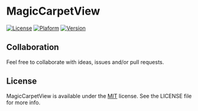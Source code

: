 MagicCarpetView
================
[![License](http://img.shields.io/badge/License-MIT-blue.svg)](http://opensource.org/licenses/MIT)
[![Plaform](https://img.shields.io/badge/Platform-iOS-lightgrey.svg)](https://github.com/rockbarato/MagicCarpetView)
[![Version](https://img.shields.io/badge/Version-0.0.1-ff69b4.svg)](https://github.com/rockbarato/MagicCarpetView)



## Collaboration

Feel free to collaborate with ideas, issues and/or pull requests.

## License
MagicCarpetView is available under the [MIT](http://opensource.org/licenses/MIT) license. See the LICENSE file for more info.